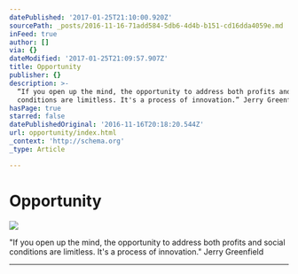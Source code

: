 ```yaml
---
datePublished: '2017-01-25T21:10:00.920Z'
sourcePath: _posts/2016-11-16-71add584-5db6-4d4b-b151-cd16dda4059e.md
inFeed: true
author: []
via: {}
dateModified: '2017-01-25T21:09:57.907Z'
title: Opportunity
publisher: {}
description: >-
  “If you open up the mind, the opportunity to address both profits and social
  conditions are limitless. It's a process of innovation.” Jerry Greenfield
hasPage: true
starred: false
datePublishedOriginal: '2016-11-16T20:18:20.544Z'
url: opportunity/index.html
_context: 'http://schema.org'
_type: Article

---
```

# Opportunity
![](https://the-grid-user-content.s3-us-west-2.amazonaws.com/bd327b1b-ed3d-4eed-9ca8-a2b39bfb2837.jpg)

"If you open up the mind, the opportunity to address both profits and social conditions are limitless. It's a process of innovation." Jerry Greenfield

---